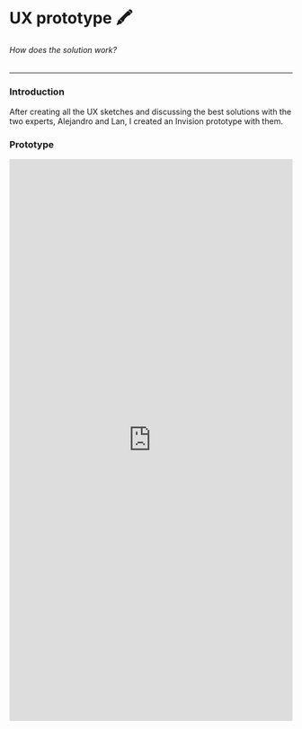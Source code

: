 # UX prototype 🖍
###### How does the solution work?
---

### Introduction
After creating all the UX sketches and discussing the best solutions with the two experts, Alejandro and Lan, I created an Invision prototype with them.

### Prototype
<iframe src="https://mobgen.invisionapp.com/share/M5IPS6HGAE6#/297187471_home-Empty" style="height: 1000px; width: 100%; border: 0;"><iframe/>
